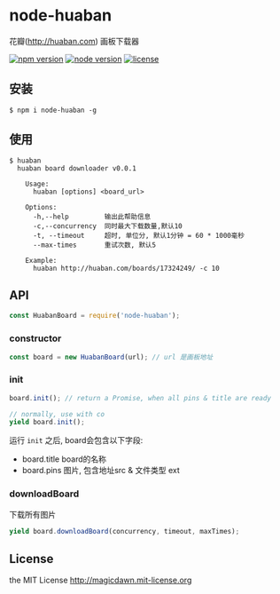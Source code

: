 # node-huaban
花瓣(http://huaban.com) 画板下载器

[![npm version](https://img.shields.io/npm/v/node-huaban.svg)](#)
[![node version](https://img.shields.io/node/v/node-huaban.svg)](#)
[![license](https://img.shields.io/npm/l/node-huaban.svg)](#)


## 安装

```
$ npm i node-huaban -g
```

## 使用

```
$ huaban
  huaban board downloader v0.0.1

    Usage:
      huaban [options] <board_url>

    Options:
      -h,--help         输出此帮助信息
      -c,--concurrency  同时最大下载数量,默认10
      -t, --timeout     超时, 单位分, 默认1分钟 = 60 * 1000毫秒
      --max-times       重试次数, 默认5

    Example:
      huaban http://huaban.com/boards/17324249/ -c 10
```

## API

```js
const HuabanBoard = require('node-huaban');
```

### constructor

```js
const board = new HuabanBoard(url); // url 是画板地址
```

### init

```js
board.init(); // return a Promise, when all pins & title are ready

// normally, use with co
yield board.init();
```

运行 `init` 之后, board会包含以下字段:
- board.title board的名称
- board.pins 图片, 包含地址src & 文件类型 ext

### downloadBoard
下载所有图片

```js
yield board.downloadBoard(concurrency, timeout, maxTimes);
```

## License

the MIT License http://magicdawn.mit-license.org